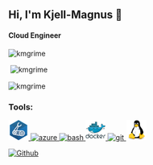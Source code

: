 <h2 align="left">Hi, I'm Kjell-Magnus 👋</h2>
<h4 align="left">Cloud Engineer</h4>

<p align="left"> <img src="https://komarev.com/ghpvc/?username=kmgrime&label=Profile%20views&color=00f55e&style=flat" alt="kmgrime" /></p>

<p>&nbsp;<img align="center" src="https://github-readme-stats.vercel.app/api?username=kmgrime&count_private=true&show_icons=true&theme=monokai&locale=en" alt="kmgrime" /></p>

<p><img align="center" src="https://github-readme-streak-stats.herokuapp.com/?user=kmgrime&count_private=true&theme=monokai" alt="kmgrime" /></p>

<h3 align="left">Tools:</h3>
<p align="left"> <a href="https://github.com/Azure/bicep" target="_blank" rel="noreferrer"> <img src="https://raw.githubusercontent.com/Azure/azure-quickstart-templates/master/1-CONTRIBUTION-GUIDE/images/bicepLogoSmall.svg" alt="linux" width="40" height="40"/> <a href="https://azure.microsoft.com/en-in/" target="_blank" rel="noreferrer"> <img src="https://www.vectorlogo.zone/logos/microsoft_azure/microsoft_azure-icon.svg" alt="azure" width="40" height="40"/> </a> <a href="https://www.gnu.org/software/bash/" target="_blank" rel="noreferrer"> <img src="https://www.vectorlogo.zone/logos/gnu_bash/gnu_bash-icon.svg" alt="bash" width="40" height="40"/> </a> <a href="https://www.docker.com/" target="_blank" rel="noreferrer"> <img src="https://raw.githubusercontent.com/devicons/devicon/master/icons/docker/docker-original-wordmark.svg" alt="docker" width="40" height="40"/> </a> <a href="https://git-scm.com/" target="_blank" rel="noreferrer"> <img src="https://www.vectorlogo.zone/logos/git-scm/git-scm-icon.svg" alt="git" width="40" height="40"/> </a> <a href="https://www.linux.org/" target="_blank" rel="noreferrer"> <img src="https://raw.githubusercontent.com/devicons/devicon/master/icons/linux/linux-original.svg" alt="linux" width="40" height="40"/> </a> </p>

[![Github](https://img.shields.io/github/followers/kmgrime?label=Follow&style=social)](https://github.com/kmgrime)
